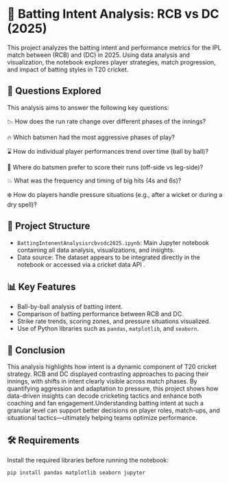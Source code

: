# 🏏 Batting Intent Analysis: RCB vs DC (2025)

This project analyzes the batting intent and performance metrics for the IPL match between (RCB) and (DC) in 2025. Using data analysis and visualization, the notebook explores player strategies, match progression, and impact of batting styles in T20 cricket.

## 🧠 Questions Explored

This analysis aims to answer the following key questions:

📉 How does the run rate change over different phases of the innings?

🔥 Which batsmen had the most aggressive phases of play?

⌛ How do individual player performances trend over time (ball by ball)?

🎯 Where do batsmen prefer to score their runs (off-side vs leg-side)?

💥 What was the frequency and timing of big hits (4s and 6s)?

❄️ How do players handle pressure situations (e.g., after a wicket or during a dry spell)?

## 📂 Project Structure

- `BattingIntenentAnalysisrcbvsdc2025.ipynb`: Main Jupyter notebook containing all data analysis, visualizations, and insights.
- Data source: The dataset appears to be integrated directly in the notebook or accessed via a cricket data API .

## 📊 Key Features

- Ball-by-ball analysis of batting intent.
- Comparison of batting performance between RCB and DC.
- Strike rate trends, scoring zones, and pressure situations visualized.
- Use of Python libraries such as `pandas`, `matplotlib`, and `seaborn`.

## 🧾 Conclusion

This analysis highlights how intent is a dynamic component of T20 cricket strategy. RCB and DC displayed contrasting approaches to pacing their innings, with shifts in intent clearly visible across match phases. By quantifying aggression and adaptation to pressure, this project shows how data-driven insights can decode cricketing tactics and enhance both coaching and fan engagement.Understanding batting intent at such a granular level can support better decisions on player roles, match-ups, and situational tactics—ultimately helping teams optimize performance.

 
## 🛠️ Requirements

Install the required libraries before running the notebook:


```bash
pip install pandas matplotlib seaborn jupyter

